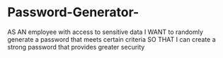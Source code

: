 # Password-Generator-
AS AN employee with access to sensitive data I WANT to randomly generate a password that meets certain criteria SO THAT I can create a strong password that provides greater security

